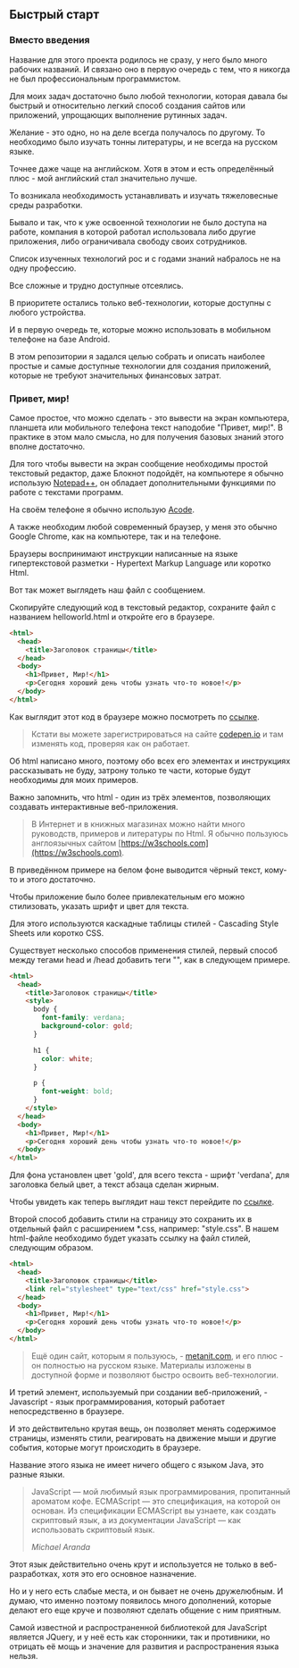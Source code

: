 ## Быстрый старт

### Вместо введения

Название для этого проекта родилось не сразу, у него было много рабочих названий.
И связано оно в первую очередь с тем, что я никогда не был профессиональным программистом.

Для моих задач достаточно было любой технологии, которая давала бы быстрый и относительно легкий способ создания сайтов или приложений, упрощающих выполнение рутинных задач. 

Желание - это одно, но на деле всегда получалось по другому. То необходимо было изучать тонны литературы, и не всегда на русском языке. 

Точнее даже чаще на английском. Хотя в этом и есть определённый плюс - мой английский стал значительно лучше.

То возникала необходимость устанавливать и изучать тяжеловесные среды разработки. 

Бывало и так, что к уже освоенной технологии не было доступа на работе, компания в которой работал использовала либо другие приложения, либо ограничивала свободу своих сотрудников. 

Список изученных технологий рос и с годами знаний набралось не на одну профессию. 

Все сложные и трудно доступные отсеялись.

В приоритете остались только веб-технологии, которые доступны с любого устройства.

И в первую очередь те, которые можно использовать в мобильном телефоне на базе Android. 

В этом репозитории я задался целью собрать и описать наиболее простые и самые доступные технологии для создания приложений, которые не требуют значительных финансовых затрат. 

### Привет, мир!

Самое простое, что можно сделать - это вывести на экран компьютера, планшета или мобильного телефона текст наподобие "Привет, мир!". В практике в этом мало смысла, но для получения базовых знаний этого вполне достаточно.

Для того чтобы вывести на экран сообщение необходимы простой текстовый редактор, даже Блокнот подойдёт, на компьютере я обычно использую [Notepad++](https://notepad-plus-plus.org/downloads/v7.8.9/), он обладает дополнительными функциями по работе с текстами программ.

На своём телефоне я обычно использую [Acode](https://play.google.com/store/apps/details?id=com.foxdebug.acodefree).

А также необходим любой современный браузер, у меня это обычно Google Chrome, как на компьютере, так и на телефоне. 

Браузеры воспринимают инструкции написанные на языке гипертекстовой разметки - Hypertext Markup Language или коротко Html.

Вот так может выглядеть наш файл с сообщением.

Скопируйте следующий код в текстовый редактор, сохраните файл с названием helloworld.html и откройте его в браузере.

```html
<html>
  <head>
    <title>Заголовок страницы</title>
  </head>
  <body>
    <h1>Привет, Мир!</h1>
    <p>Сегодня хороший день чтобы узнать что-то новое!</p>
  </body>
</html>
```

Как выглядит этот код в браузере можно посмотреть по [ссылке](https://codepen.io/kuznetsovproff/pen/bGpMwZy). 

> Кстати вы можете зарегистрироваться на сайте [codepen.io](https://codepen.io/) и там изменять код, проверяя как он работает. 

Об html написано много, поэтому обо всех его элементах и инструкциях рассказывать не буду, затрону только те части, которые будут необходимы для моих примеров.

Важно запомнить, что html - один из трёх элементов, позволяющих создавать интерактивные веб-приложения.

> В Интернет и в книжных магазинах можно найти много руководств, примеров и литературы по Html. 
> Я обычно пользуюсь англоязычных сайтом [https://w3schools.com](https://w3schools.com). 

В приведённом примере на белом фоне выводится чёрный текст, кому-то и этого достаточно. 

Чтобы приложение было более привлекательным его можно стилизовать, указать шрифт и цвет для текста.

Для этого используются каскадные таблицы стилей - Cascading Style Sheets или коротко CSS.

Существует несколько способов применения стилей, первый способ между тегами head и /head добавить теги "<style>...</style>", как в следующем примере. 

```html
<html>
  <head>
    <title>Заголовок страницы</title>
    <style>
      body {
        font-family: verdana;
        background-color: gold;
      }

      h1 {
        color: white;
      } 

      p {
        font-weight: bold;
      } 
    </style>
  </head>
  <body>
    <h1>Привет, Мир!</h1>
    <p>Сегодня хороший день чтобы узнать что-то новое!</p>
  </body>
</html>
```
Для фона установлен цвет 'gold', для всего текста - шрифт 'verdana', для заголовка белый цвет, а текст абзаца сделан жирным.

Чтобы увидеть как теперь выглядит наш текст перейдите по [ссылке](https://codepen.io/kuznetsovproff/pen/OJNEJpX).

Второй способ добавить стили на страницу это сохранить их в отдельный файл с расширением *.css, например: "style.css". В нашем html-файле необходимо будет указать ссылку на файл стилей, следующим образом. 

```html
<html>
  <head>
    <title>Заголовок страницы</title>
	<link rel="stylesheet" type="text/css" href="style.css">
  </head>
  <body>
    <h1>Привет, Мир!</h1>
    <p>Сегодня хороший день чтобы узнать что-то новое!</p>
  </body>
</html>
```

> Ещё один сайт, которым я пользуюсь, - [metanit.com](https://metanit.com/web/html5/5.1.php), и его плюс - он полностью на русском языке. Материалы изложены в доступной форме и позволяют быстро освоить веб-технологии. 

И третий элемент, используемый при создании веб-приложений, - Javascript - язык программирования, который работает непосредственно в браузере.

И это действительно крутая вещь, он позволяет менять содержимое страницы, изменять стили, реагировать на движение мыши и другие события, которые могут происходить в браузере.

Название этого языка не имеет ничего общего с языком Java, это разные языки.

> JavaScript — мой любимый язык программирования, пропитанный ароматом кофе. ECMAScript — это спецификация, на которой он основан. Из спецификации ECMAScript вы узнаете, как создать скриптовый язык, а из документации JavaScript — как использовать скриптовый язык.
>
>
> *Michael Aranda*

Этот язык действительно очень крут и используется не только в веб-разработках, хотя это его основное назначение.

Но и у него есть слабые места, и он бывает не очень дружелюбным. И думаю, что именно поэтому появилось много дополнений, которые делают его еще круче и позволяют сделать общение с ним приятным.

Самой известной и распространенной библиотекой для JavaScript является JQuery, и у неё есть как сторонники, так и противники, но отрицать её мощь и значение для развития и распространения языка нельзя.